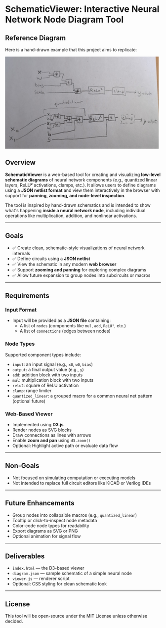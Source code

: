 # SchematicViewer: Interactive Neural Network Node Diagram Tool

## Reference Diagram

Here is a hand-drawn example that this project aims to replicate:

![Hand-drawn schematic](images/hand_drawn_nn.png)

## Overview

**SchematicViewer** is a web-based tool for creating and visualizing **low-level schematic diagrams** of neural network components (e.g., quantized linear layers, ReLU² activations, clamps, etc.). It allows users to define diagrams using a **JSON netlist format** and view them interactively in the browser with support for **panning, zooming, and node-level inspection**.

The tool is inspired by hand-drawn schematics and is intended to show what's happening **inside a neural network node**, including individual operations like multiplication, addition, and nonlinear activations.

---

## Goals

- ✅ Create clean, schematic-style visualizations of neural network internals
- ✅ Define circuits using a **JSON netlist**
- ✅ View the schematic in any modern **web browser**
- ✅ Support **zooming and panning** for exploring complex diagrams
- ✅ Allow future expansion to group nodes into subcircuits or macros

---

## Requirements

### Input Format

- Input will be provided as a **JSON file** containing:
  - A list of `nodes` (components like `mul`, `add`, `ReLU²`, etc.)
  - A list of `connections` (edges between nodes)

### Node Types

Supported component types include:
- `input`: an input signal (e.g., `x0`, `w0`, `bias`)
- `output`: a final output value (e.g., `y`)
- `add`: addition block with two inputs
- `mul`: multiplication block with two inputs
- `relu2`: square of ReLU activation
- `clamp`: range limiter
- `quantized_linear`: a grouped macro for a common neural net pattern (optional future)

### Web-Based Viewer

- Implemented using **D3.js**
- Render nodes as SVG blocks
- Draw connections as lines with arrows
- Enable **zoom and pan** using `d3.zoom()`
- Optional: Highlight active path or evaluate data flow

---

## Non-Goals

- Not focused on simulating computation or executing models
- Not intended to replace full circuit editors like KiCAD or Verilog IDEs

---

## Future Enhancements

- Group nodes into collapsible macros (e.g., `quantized_linear`)
- Tooltip or click-to-inspect node metadata
- Color-code node types for readability
- Export diagrams as SVG or PNG
- Optional animation for signal flow

---

## Deliverables

- `index.html` — the D3-based viewer
- `diagram.json` — sample schematic of a simple neural node
- `viewer.js` — renderer script
- Optional: CSS styling for clean schematic look

---

## License

This tool will be open-source under the MIT License unless otherwise decided.


